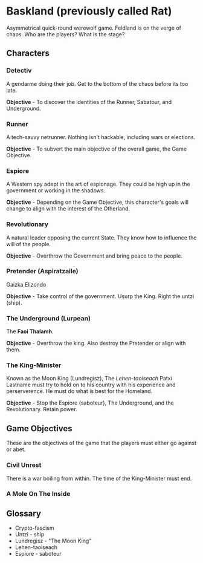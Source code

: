 # Baskland (previously called Rat)



Asymmetrical quick-round werewolf game. Feldland is on the verge of chaos. Who are the players? What is the stage?



## Characters



### Detectiv

A gendarme doing their job. Get to the bottom of the chaos before its too late.

**Objective** - To discover the identities of the Runner, Sabatour, and Underground.



### Runner

A tech-savvy netrunner. Nothing isn't hackable, including wars or elections.

**Objective** - To subvert the main objective of the overall game, the Game Objective.



### Espiore

A Western spy adept in the art of espionage. They could be high up in the government or working in the shadows.

**Objective** - Depending on the Game Objective, this character's goals will change to align with the interest of the Otherland.



### Revolutionary

A natural leader opposing the current State. They know how to influence the will of the people.

**Objective** - Overthrow the Government and bring peace to the people.



### Pretender (Aspiratzaile)

Gaizka Elizondo

**Objective** - Take control of the government. Usurp the King. Right the untzi (ship).



### The Underground (Lurpean)

The **Faoi Thalamh**.

**Objective** - Overthrow the king. Also destroy the Pretender or align with them.



### The King-Minister

Known as the Moon King (Lundregisz), The *Lehen-taoiseach* Patxi Lastname must try to hold on to his country with his experience and perserverence. He must do what is best for the Homeland.

**Objective** - Stop the Espiore (saboteur),  The Underground, and the Revolutionary. Retain power.



## Game Objectives

These are the objectives of the game that the players must either go against or abet.



### Civil Unrest

There is a war boiling from within. The time of the King-Minister must end.



### A Mole On The Inside





## Glossary

- Crypto-fascism
- Untzi - ship
- Lundregisz - "The Moon King"
- Lehen-taoiseach
- Espiore - saboteur